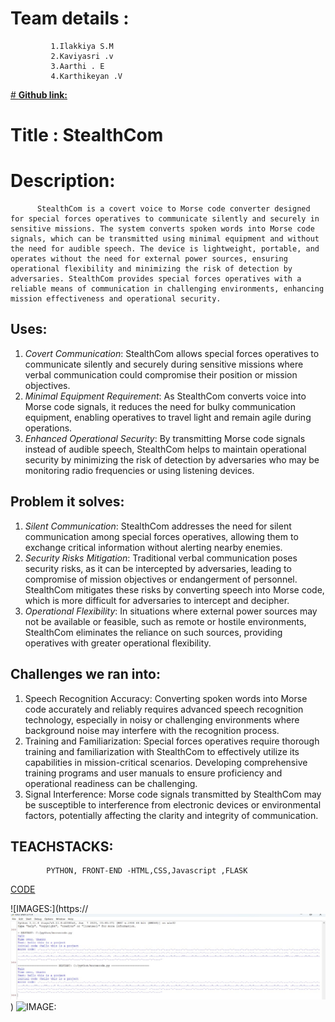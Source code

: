 # **Team details :**
             1.Ilakkiya S.M
             2.Kaviyasri .v
             3.Aarthi . E
             4.Karthikeyan .V

[# **Github link:** ](https://github.com/kavs-25/Stealthcom-/edit/main/README.md)
 

# Title : StealthCom
# Description:
          StealthCom is a covert voice to Morse code converter designed for special forces operatives to communicate silently and securely in sensitive missions. The system converts spoken words into Morse code signals, which can be transmitted using minimal equipment and without the need for audible speech. The device is lightweight, portable, and operates without the need for external power sources, ensuring operational flexibility and minimizing the risk of detection by adversaries. StealthCom provides special forces operatives with a reliable means of communication in challenging environments, enhancing mission effectiveness and operational security.
## Uses:

1) *Covert Communication*: StealthCom allows special forces operatives to communicate silently and securely during sensitive missions where verbal communication could compromise their position or mission objectives.
2) *Minimal Equipment Requirement*: As StealthCom converts voice into Morse code signals, it reduces the need for bulky communication equipment, enabling operatives to travel light and remain agile during operations.
3)  *Enhanced Operational Security*: By transmitting Morse code signals instead of audible speech, StealthCom helps to maintain operational security by minimizing the risk of detection by adversaries who may be monitoring radio frequencies or using listening devices.

## Problem it solves:

1) *Silent Communication*: StealthCom addresses the need for silent communication among special forces operatives, allowing them to exchange critical information without alerting nearby enemies.
2) *Security Risks Mitigation*:  Traditional verbal communication poses security risks, as it can be intercepted by adversaries, leading to compromise of mission objectives or endangerment of personnel. StealthCom mitigates these risks by converting speech into Morse code, which is more difficult for adversaries to intercept and decipher.
3) *Operational Flexibility*: In situations where external power sources may not be available or feasible, such as remote or hostile environments, StealthCom eliminates the reliance on such sources, providing operatives with greater operational flexibility.

 ## Challenges we ran into:

 1) Speech Recognition Accuracy: Converting spoken words into Morse code accurately and reliably requires advanced speech recognition technology, especially in noisy or challenging environments where background noise may interfere with the recognition process.
 2) Training and Familiarization: Special forces operatives require thorough training and familiarization with StealthCom to effectively utilize its capabilities in mission-critical scenarios. Developing comprehensive training programs and user manuals to ensure proficiency and operational readiness can be challenging.
 3) Signal Interference: Morse code signals transmitted by StealthCom may be susceptible to interference from electronic devices or environmental factors, potentially affecting the clarity and integrity of communication.

## TEACHSTACKS:
            PYTHON, FRONT-END -HTML,CSS,Javascript ,FLASK 
[CODE](https://1drv.ms/u/c/02b4da1a8db86de1/EcGLARnxW0RGhChbJGYtCgsBhnPFujIecqn3LywlCZ81bw?e=CwvJ9T)

![IMAGES:](https://![alt text](<CODE RESULT.jpg>))
![IMAGE:](https:/https://1drv.ms/i/c/02b4da1a8db86de1/EevfUzMhMb9OsJ145mKawpYBk_PQth0-g2A_L-iFc8WGXg?e=wX0QS2)

